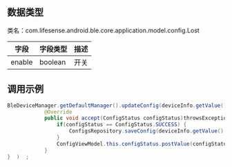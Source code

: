 <a name="2fE4H"></a>
## 数据类型
类名：com.lifesense.android.ble.core.application.model.config.Lost

| 字段 | 字段类型 | 描述 |
| --- | --- | --- |
| enable | boolean | 开关 |

<a name="bETiJ"></a>
## 调用示例
```java
BleDeviceManager.getDefaultManager().updateConfig(deviceInfo.getValue().getMac(), dialPlate, new Consumer<ConfigStatus>() {
            @Override
            public void accept(ConfigStatus configStatus)throwsException{   
                if(configStatus == ConfigStatus.SUCCESS) {
                    ConfigsRepository.saveConfig(deviceInfo.getValue().getMac(),config);
                }
                ConfigViewModel.this.configStatus.postValue(configStatus);
            }
}  )  ;
```

<br />



